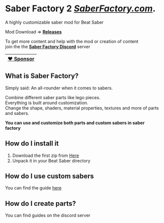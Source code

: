 # Saber Factory 2 *[SaberFactory.com](https://saberfactory.com)*.  

A highly customizable saber mod for Beat Saber

Mod Download => **[Releases](https://github.com/ToniMacaroni/SaberFactory/releases)**

To get more content and help with the mod or creation of content  
join the the **[Saber Factory Discord](https://discord.gg/G9dtW5s)** server

| [:heart: Sponsor](https://ko-fi.com/tonimacaroni)  |
| ------------- |

## What is Saber Factory?
Simply said: An all-rounder when it comes to sabers.

Combine different saber parts like lego pieces.  
Everything is built around customization.  
Change the shape, shaders, material properties, textures and more of parts and sabers.

**You can use and customize both parts and custom sabers in saber factory**

## How do I install it
1) Download the first zip from [Here](https://github.com/ToniMacaroni/SaberFactory/releases)
2) Unpack it in your Beat Saber directory

## How do I use custom sabers
You can find the guide [here](https://github.com/ToniMacaroni/SaberFactory/blob/master/CustomSabersTutorial.md)

## How do I create parts?
You can find guides on the discord server

